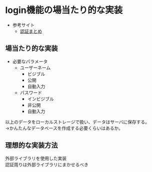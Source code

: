 # login機能の場当たり的な実装

+ 参考サイト
  + [認証まとめ](https://coders-shelf.com/react-auth-problem/)

## 場当たり的な実装

+ 必要なパラメータ
  + ユーザーネーム
    + ビジブル
    + 公開
    + 自動入力
  + パスワード
    + インビジブル
    + 非公開
    + 自動入力

以上のデータをローカルストレージで扱い、データはサーバに保存する。  
→かんたんなデータベースを作成する必要くらいはあるか。

## 理想的な実装方法

外部ライブラリを使用した実装  
認証周りは外部ライブラリにまかせるべき